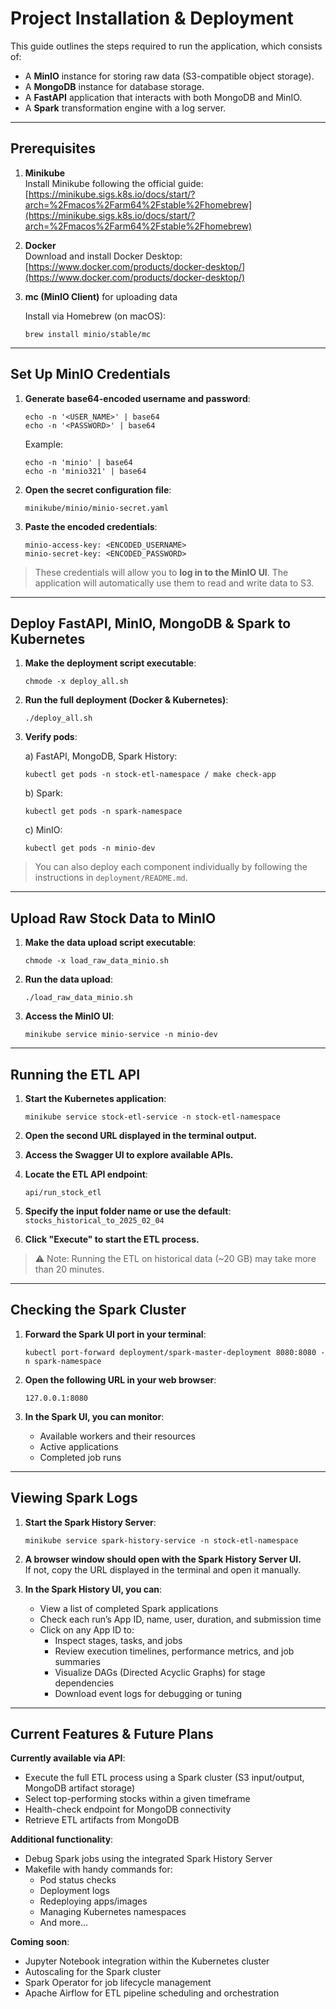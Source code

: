 # Project Installation & Deployment

This guide outlines the steps required to run the application, which consists of:
- A **MinIO** instance for storing raw data (S3-compatible object storage).
- A **MongoDB** instance for database storage.
- A **FastAPI** application that interacts with both MongoDB and MinIO.
- A **Spark** transformation engine with a log server.

---

## Prerequisites

1. **Minikube**  
   Install Minikube following the official guide:  
   [https://minikube.sigs.k8s.io/docs/start/?arch=%2Fmacos%2Farm64%2Fstable%2Fhomebrew](https://minikube.sigs.k8s.io/docs/start/?arch=%2Fmacos%2Farm64%2Fstable%2Fhomebrew)

2. **Docker**  
   Download and install Docker Desktop:  
   [https://www.docker.com/products/docker-desktop/](https://www.docker.com/products/docker-desktop/)

3. **mc (MinIO Client)** for uploading data  

   Install via Homebrew (on macOS):

   ```
   brew install minio/stable/mc
   ```

---

## Set Up MinIO Credentials

1. **Generate base64-encoded username and password**:

   ```
   echo -n '<USER_NAME>' | base64
   echo -n '<PASSWORD>' | base64
   ```

   Example:

   ```
   echo -n 'minio' | base64
   echo -n 'minio321' | base64
   ```

2. **Open the secret configuration file**:

   ```
   minikube/minio/minio-secret.yaml
   ```

3. **Paste the encoded credentials**:

   ```
   minio-access-key: <ENCODED_USERNAME>
   minio-secret-key: <ENCODED_PASSWORD>
   ```

> These credentials will allow you to **log in to the MinIO UI**. The application will automatically use them to read and write data to S3.

---

## Deploy FastAPI, MinIO, MongoDB & Spark to Kubernetes

1. **Make the deployment script executable**:

   ```
   chmode -x deploy_all.sh
   ```

2. **Run the full deployment (Docker & Kubernetes)**:

   ```
   ./deploy_all.sh
   ```

3. **Verify pods**:

   a) FastAPI, MongoDB, Spark History:

   ```
   kubectl get pods -n stock-etl-namespace / make check-app
   ```

   b) Spark:

   ```
   kubectl get pods -n spark-namespace
   ```

   c) MinIO:

   ```
   kubectl get pods -n minio-dev
   ```

> You can also deploy each component individually by following the instructions in `deployment/README.md`.

---

## Upload Raw Stock Data to MinIO

1. **Make the data upload script executable**:

   ```
   chmode -x load_raw_data_minio.sh
   ```

2. **Run the data upload**:

   ```
   ./load_raw_data_minio.sh
   ```

3. **Access the MinIO UI**:

   ```
   minikube service minio-service -n minio-dev
   ```

---

## Running the ETL API

1. **Start the Kubernetes application**:

   ```
   minikube service stock-etl-service -n stock-etl-namespace
   ```

2. **Open the second URL displayed in the terminal output.**

3. **Access the Swagger UI to explore available APIs.**

4. **Locate the ETL API endpoint**:

   ```
   api/run_stock_etl
   ```

5. **Specify the input folder name or use the default**: `stocks_historical_to_2025_02_04`

6. **Click "Execute" to start the ETL process.**

> ⚠️ Note: Running the ETL on historical data (~20 GB) may take more than 20 minutes.

---

## Checking the Spark Cluster

1. **Forward the Spark UI port in your terminal**:

   ```
   kubectl port-forward deployment/spark-master-deployment 8080:8080 -n spark-namespace
   ```

2. **Open the following URL in your web browser**:

   ```
   127.0.0.1:8080
   ```

3. **In the Spark UI, you can monitor**:
   - Available workers and their resources
   - Active applications
   - Completed job runs

---

## Viewing Spark Logs

1. **Start the Spark History Server**:

   ```
   minikube service spark-history-service -n stock-etl-namespace
   ```

2. **A browser window should open with the Spark History Server UI.**  
   If not, copy the URL displayed in the terminal and open it manually.

3. **In the Spark History UI, you can**:
   - View a list of completed Spark applications
   - Check each run’s App ID, name, user, duration, and submission time
   - Click on any App ID to:
     - Inspect stages, tasks, and jobs
     - Review execution timelines, performance metrics, and job summaries
     - Visualize DAGs (Directed Acyclic Graphs) for stage dependencies
     - Download event logs for debugging or tuning

---

## Current Features & Future Plans

**Currently available via API**:
- Execute the full ETL process using a Spark cluster (S3 input/output, MongoDB artifact storage)
- Select top-performing stocks within a given timeframe
- Health-check endpoint for MongoDB connectivity
- Retrieve ETL artifacts from MongoDB

**Additional functionality**:
- Debug Spark jobs using the integrated Spark History Server
- Makefile with handy commands for:
  - Pod status checks  
  - Deployment logs  
  - Redeploying apps/images  
  - Managing Kubernetes namespaces  
  - And more...

**Coming soon**:
- Jupyter Notebook integration within the Kubernetes cluster
- Autoscaling for the Spark cluster
- Spark Operator for job lifecycle management
- Apache Airflow for ETL pipeline scheduling and orchestration
